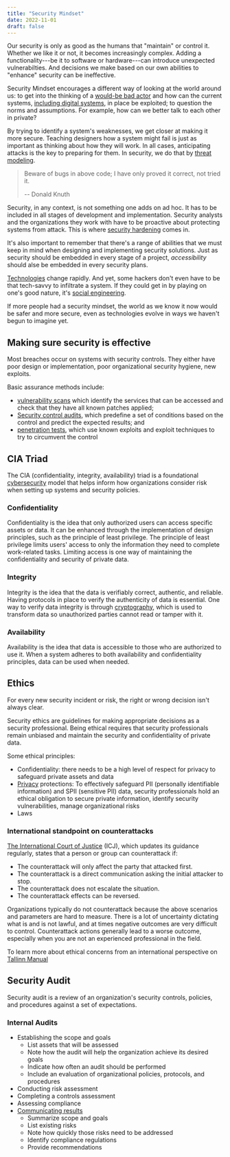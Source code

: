 ```yaml
---
title: "Security Mindset"
date: 2022-11-01
draft: false
---
```


Our security is only as good as the humans that "maintain" or
control it. Whether we like it or not, it becomes
increasingly complex. Adding a functionality---be it to software or
hardware---can introduce unexpected vulnerabilties. And decisions we
make based on our own abilities to "enhance" security can be
ineffective.

Security Mindset encourages a different way of looking at the world
around us: to get into the thinking of a [would-be bad actor](/threat-actor) and how can
the current systems, [including digital systems](/cybersecurity), in
place be exploited; to question the norms and assumptions. For example,
how can we better talk to each other in private?

By trying to identify a system's weaknesses, we get closer at making it
more secure. Teaching designers how a system might fail is just as
important as thinking about how they will work. In all cases,
anticipating attacks is the key to preparing for them. In security, we
do that by [threat modeling](/threat-modeling).

> Beware of bugs in above code;
> I have only proved it correct, not tried it.
>
> -- Donald Knuth

Security, in any context, is not something one adds on ad hoc.
It has to be included in all stages of development and implementation.
Security analysts and the organizations they work with have to be
proactive about protecting systems from attack.
This is where [security hardening](/security-hardening) comes in.

It's also important to remember that there's a range of abilities that
we must keep in mind when designing and implementing security solutions.
Just as security should be embedded in every stage of a project,
*accessibility* should alse be embedded in every security plans.

[Technologies](/technology) change rapidly.
And yet, some hackers don't even have to be that tech-savvy to infiltrate a
system. If they could get in by playing on one's good nature,
it's [social engineering](/social-engineering).

If more people had a security mindset,
the world as we know it now would be safer and more secure,
even as technologies evolve in ways we haven't begun to imagine yet.

## Making sure security is effective

Most breaches occur on systems with security controls. They either have
poor design or implementation, poor organizational security hygiene, new
exploits.

Basic assurance methods include:
- [vulnerability scans](/vulnerability-scanning) which identify the services that can be accessed
  and check that they have all known patches applied;
- [Security control audits](/security-controls), which predefine a set of conditions based on
  the control and predict the expected results; and
- [penetration tests](/pen-test), which use known exploits and exploit techniques to
  try to circumvent the control

## CIA Triad

The CIA (confidentiality, integrity, availability) triad is a
foundational [cybersecurity](/cybersecurity) model that helps inform how organizations consider risk
when setting up systems and security policies.

### Confidentiality

Confidentiality is the idea that only authorized users can access
specific assets or data. It can be enhanced through the implementation
of design principles, such as the principle of least privilege. The
principle of least privilege limits users' access to only the
information they need to complete work-related tasks. Limiting access is
one way of maintaining the confidentiality and security of private data.

### Integrity

Integrity is the idea that the data is verifiably correct, authentic,
and reliable. Having protocols in place to verify the authenticity of
data is essential. One way to verify data integrity is through
[cryptography](/cryptography), which is used to transform data so
unauthorized parties cannot read or tamper with it.

### Availability

Availability is the idea that data is accessible to those who are
authorized to use it. When a system adheres to both availability and
confidentiality principles, data can be used when needed.

## Ethics

For every new security incident or risk, the right or
wrong decision isn't always clear.

Security ethics are guidelines for making appropriate decisions as a
security professional. Being ethical requires that security
professionals remain unbiased and maintain the security and
confidentiality of private data.

Some ethical principles:

- Confidentiality: there needs to be a high level of respect for privacy
  to safeguard private assets and data
- [Privacy](/privacy) protections: To effectively safeguard PII
  (personally identifiable information) and SPII (sensitive PII)
  data, security professionals hold an ethical obligation to secure
  private information, identify security vulnerabilities, manage
  organizational risks
- Laws

### International standpoint on counterattacks

[The International Court of Justice](https://www.icj-cij.org/home) (ICJ), which updates its guidance regularly, states that a person or group can counterattack if: 

- The counterattack will only affect the party that attacked first.
- The counterattack is a direct communication asking the initial
  attacker to stop.
- The counterattack does not escalate the situation.
- The counterattack effects can be reversed.

Organizations typically do not counterattack because the above scenarios
and parameters are hard to measure. There is a lot of uncertainty
dictating what is and is not lawful, and at times negative outcomes are
very difficult to control. Counterattack actions generally lead to a
worse outcome, especially when you are not an experienced professional
in the field.

To learn more about ethical concerns from an
international perspective on [Tallinn Manual](https://ccdcoe.org/research/tallinn-manual/)

## Security Audit

Security audit is a review of an organization's security controls,
policies, and procedures against a set of expectations.

### Internal Audits

- Establishing the scope and goals
    - List assets that will be assessed
    - Note how the audit will help the organization achieve its desired goals
    - Indicate how often an audit should be performed
    - Include an evaluation of organizational policies, protocols, and
      procedures
- Conducting risk assessment
- Completing a controls assessment
- Assessing compliance
- [Communicating results](/communication)
    - Summarize scope and goals
    - List existing risks
    - Note how quickly those risks need to be addressed
    - Identify compliance regulations
    - Provide recommendations
